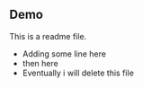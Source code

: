 ## Demo
This is a readme file.
- Adding some line here
- then here
- Eventually i will delete this file

